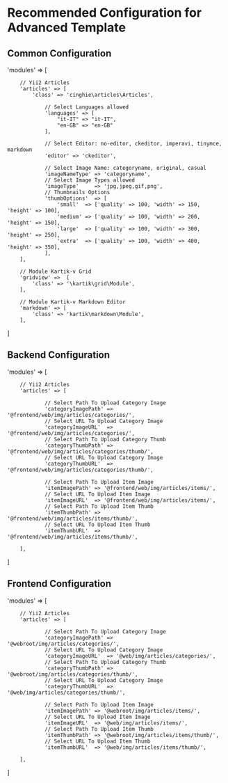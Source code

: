 Recommended Configuration for Advanced Template
====================================================

## Common Configuration
'modules' =>  [

        // Yii2 Articles
        'articles' => [
            'class' => 'cinghie\articles\Articles',

				// Select Languages allowed
				'languages' => [ 
					"it-IT" => "it-IT", 
					"en-GB" => "en-GB" 
				],          

				// Select Editor: no-editor, ckeditor, imperavi, tinymce, markdown
				'editor' => 'ckeditor',

				// Select Image Name: categoryname, original, casual
				'imageNameType' => 'categoryname',
				// Select Image Types allowed
				'imageType'     => 'jpg,jpeg,gif,png',
				// Thumbnails Options
				'thumbOptions'  => [ 
					'small'  => ['quality' => 100, 'width' => 150, 'height' => 100],
					'medium' => ['quality' => 100, 'width' => 200, 'height' => 150],
					'large'  => ['quality' => 100, 'width' => 300, 'height' => 250],
					'extra'  => ['quality' => 100, 'width' => 400, 'height' => 350],
				],
        ],
		
		// Module Kartik-v Grid
        'gridview' =>  [
            'class' => '\kartik\grid\Module',
        ],

        // Module Kartik-v Markdown Editor
        'markdown' => [
            'class' => 'kartik\markdown\Module',
        ],

]	

## Backend Configuration
'modules' =>  [

        // Yii2 Articles
        'articles' => [

				// Select Path To Upload Category Image
				'categoryImagePath' => '@frontend/web/img/articles/categories/',
				// Select URL To Upload Category Image
				'categoryImageURL'  => '@frontend/web/img/articles/categories/',
				// Select Path To Upload Category Thumb
				'categoryThumbPath' => '@frontend/web/img/articles/categories/thumb/',
				// Select URL To Upload Category Image
				'categoryThumbURL'  => '@frontend/web/img/articles/categories/thumb/',

				// Select Path To Upload Item Image
				'itemImagePath' => '@frontend/web/img/articles/items/',
				// Select URL To Upload Item Image
				'itemImageURL'  => '@frontend/web/img/articles/items/',
				// Select Path To Upload Item Thumb
				'itemThumbPath' => '@frontend/web/img/articles/items/thumb/',
				// Select URL To Upload Item Thumb
				'itemThumbURL'  => '@frontend/web/img/articles/items/thumb/',

        ],

]					

## Frontend Configuration	
'modules' =>  [

        // Yii2 Articles
        'articles' => [

				// Select Path To Upload Category Image
				'categoryImagePath' => '@webroot/img/articles/categories/',
				// Select URL To Upload Category Image
				'categoryImageURL'  => '@web/img/articles/categories/',
				// Select Path To Upload Category Thumb
				'categoryThumbPath' => '@webroot/img/articles/categories/thumb/',
				// Select URL To Upload Category Image
				'categoryThumbURL'  => '@web/img/articles/categories/thumb/',

				// Select Path To Upload Item Image
				'itemImagePath' => '@webroot/img/articles/items/',
				// Select URL To Upload Item Image
				'itemImageURL'  => '@web/img/articles/items/',
				// Select Path To Upload Item Thumb
				'itemThumbPath' => '@webroot/img/articles/items/thumb/',
				// Select URL To Upload Item Thumb
				'itemThumbURL'  => '@web/img/articles/items/thumb/',

        ],

]	
